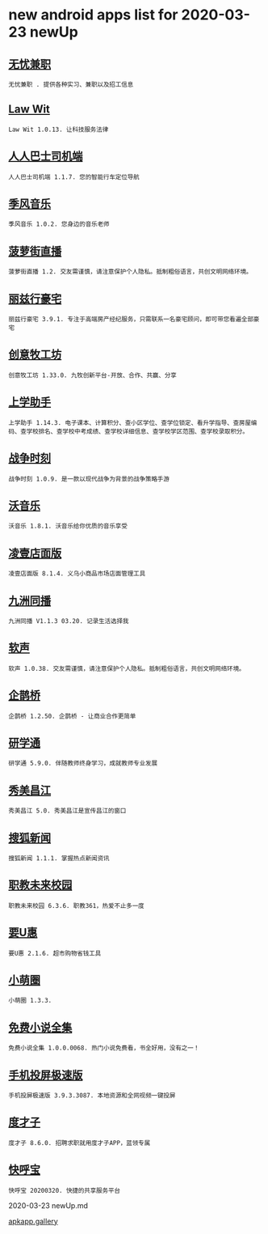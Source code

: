 # new android apps list for 2020-03-23 newUp
## [无忧兼职](https://apkapp.gallery/dl/101792087/)
```
无忧兼职 . 提供各种实习、兼职以及招工信息
```

## [Law Wit](https://apkapp.gallery/dl/101118293/)
```
Law Wit 1.0.13. 让科技服务法律
```

## [人人巴士司机端](https://apkapp.gallery/dl/100990763/)
```
人人巴士司机端 1.1.7. 您的智能行车定位导航
```

## [季风音乐](https://apkapp.gallery/dl/101163423/)
```
季风音乐 1.0.2. 您身边的音乐老师
```

## [菠萝街直播](https://apkapp.gallery/dl/10273701/)
```
菠萝街直播 1.2. 交友需谨慎，请注意保护个人隐私。抵制粗俗语言，共创文明网络环境。
```

## [丽兹行豪宅](https://apkapp.gallery/dl/100323119/)
```
丽兹行豪宅 3.9.1. 专注于高端房产经纪服务，只需联系一名豪宅顾问，即可带您看遍全部豪宅
```

## [创意牧工坊](https://apkapp.gallery/dl/10863160/)
```
创意牧工坊 1.33.0. 九牧创新平台-开放、合作、共赢、分享
```

## [上学助手](https://apkapp.gallery/dl/101526473/)
```
上学助手 1.14.3. 电子课本、计算积分、查小区学位、查学位锁定、看升学指导、查房屋编码、查学校排名、查学校中考成绩、查学校详细信息、查学校学区范围、查学校录取积分。
```

## [战争时刻](https://apkapp.gallery/dl/10671793/)
```
战争时刻 1.0.9. 是一款以现代战争为背景的战争策略手游
```

## [沃音乐](https://apkapp.gallery/dl/132707/)
```
沃音乐 1.8.1. 沃音乐给你优质的音乐享受
```

## [凌壹店面版](https://apkapp.gallery/dl/101874793/)
```
凌壹店面版 8.1.4. 义乌小商品市场店面管理工具
```

## [九洲同播](https://apkapp.gallery/dl/101572349/)
```
九洲同播 V1.1.3 03.20. 记录生活选择我
```

## [软声](https://apkapp.gallery/dl/101708143/)
```
软声 1.0.38. 交友需谨慎，请注意保护个人隐私。抵制粗俗语言，共创文明网络环境。
```

## [企鹊桥](https://apkapp.gallery/dl/100181189/)
```
企鹊桥 1.2.50. 企鹊桥 - 让商业合作更简单
```

## [研学通](https://apkapp.gallery/dl/100709923/)
```
研学通 5.9.0. 伴随教师终身学习，成就教师专业发展
```

## [秀美昌江](https://apkapp.gallery/dl/100639233/)
```
秀美昌江 5.0. 秀美昌江是宣传昌江的窗口
```

## [搜狐新闻](https://apkapp.gallery/dl/2022/)
```
搜狐新闻 1.1.1. 掌握热点新闻资讯
```

## [职教未来校园](https://apkapp.gallery/dl/10769738/)
```
职教未来校园 6.3.6. 职教361，热爱不止多一度
```

## [要U惠](https://apkapp.gallery/dl/101342913/)
```
要U惠 2.1.6. 超市购物省钱工具
```

## [小萌圈](https://apkapp.gallery/dl/101910931/)
```
小萌圈 1.3.3.
```

## [免费小说全集](https://apkapp.gallery/dl/10434295/)
```
免费小说全集 1.0.0.0068. 热门小说免费看，书全好用，没有之一！
```

## [手机投屏极速版](https://apkapp.gallery/dl/101804623/)
```
手机投屏极速版 3.9.3.3087. 本地资源和全网视频一键投屏
```

## [度才子](https://apkapp.gallery/dl/100130657/)
```
度才子 8.6.0. 招聘求职就用度才子APP，蓝领专属
```

## [快呼宝](https://apkapp.gallery/dl/100865127/)
```
快呼宝 20200320. 快捷的共享服务平台
```
2020-03-23 newUp.md

[apkapp.gallery](http://apkapp.gallery/)
